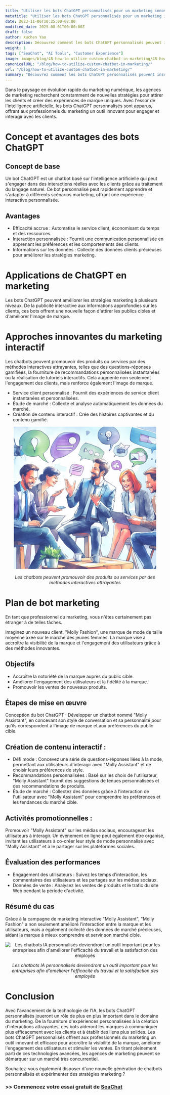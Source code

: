 ```yaml
---
title: "Utiliser les bots ChatGPT personnalisés pour un marketing innovant"
metatitle: "Utiliser les bots ChatGPT personnalisés pour un marketing innovant | Série Construire des Chatbots de Nouvelle Génération avec SeaChat"
date: 2023-11-06T10:25:00-08:00
modified_date: 2025-08-01T00:00:00Z
draft: false
author: Xuchen Yao
description: Découvrez comment les bots ChatGPT personnalisés peuvent insuffler une nouvelle vitalité aux campagnes marketing. Des interactions innovantes à l'amélioration de l'image de marque, cet article révèle le potentiel illimité de l'IA en marketing.
weight: 1
tags: ["SeaChat", "AI Tools", "Customer Experience"]
image: images/blog/48-how-to-utilize-custom-chatbot-in-marketing/48-how-to-utilize-custom-chatbot-in-marketing.png
canonicalURL: "/blog/how-to-utilize-custom-chatbot-in-marketing/"
url: "/blog/how-to-utilize-custom-chatbot-in-marketing/"
summary: "Découvrez comment les bots ChatGPT personnalisés peuvent insuffler une nouvelle vitalité aux campagnes marketing. Des interactions innovantes à l'amélioration de l'image de marque, cet article révèle le potentiel illimité de l'IA en marketing."
---
```


Dans le paysage en évolution rapide du marketing numérique, les agences de marketing recherchent constamment de nouvelles stratégies pour attirer les clients et créer des expériences de marque uniques. Avec l'essor de l'intelligence artificielle, les bots ChatGPT personnalisés sont apparus, offrant aux professionnels du marketing un outil innovant pour engager et interagir avec les clients.

# Concept et avantages des bots ChatGPT

## Concept de base
Un bot ChatGPT est un chatbot basé sur l'intelligence artificielle qui peut s'engager dans des interactions réelles avec les clients grâce au traitement du langage naturel. Ce bot personnalisé peut rapidement apprendre et s'adapter à différents scénarios marketing, offrant une expérience interactive personnalisée.

## Avantages
- Efficacité accrue : Automatise le service client, économisant du temps et des ressources.
- Interaction personnalisée : Fournit une communication personnalisée en apprenant les préférences et les comportements des clients.
- Informations sur les données : Collecte des données clients précieuses pour améliorer les stratégies marketing.

# Applications de ChatGPT en marketing
Les bots ChatGPT peuvent améliorer les stratégies marketing à plusieurs niveaux. De la publicité interactive aux informations approfondies sur les clients, ces bots offrent une nouvelle façon d'attirer les publics cibles et d'améliorer l'image de marque.

# Approches innovantes du marketing interactif
Les chatbots peuvent promouvoir des produits ou services par des méthodes interactives attrayantes, telles que des questions-réponses gamifiées, la fourniture de recommandations personnalisées instantanées ou la réalisation de tutoriels interactifs. Cela augmente non seulement l'engagement des clients, mais renforce également l'image de marque.

- Service client personnalisé : Fournit des expériences de service client instantanées et personnalisées.
- Étude de marché : Collecte et analyse automatiquement les données du marché.
- Création de contenu interactif : Crée des histoires captivantes et du contenu gamifié.

<center>
<img height="450px" src="/images/blog/48-how-to-utilize-custom-chatbot-in-marketing/1-use-custom-chatbot-for-marketing.jpeg" alt="Les chatbots peuvent promouvoir des produits ou services par des méthodes interactives attrayantes"/>

*Les chatbots peuvent promouvoir des produits ou services par des méthodes interactives attrayantes*
</center>

# Plan de bot marketing

En tant que professionnel du marketing, vous n'êtes certainement pas étranger à de telles tâches.

Imaginez un nouveau client, "Molly Fashion", une marque de mode de taille moyenne axée sur le marché des jeunes femmes. La marque vise à accroître la visibilité de la marque et l'engagement des utilisateurs grâce à des méthodes innovantes.

## Objectifs
- Accroître la notoriété de la marque auprès du public cible.
- Améliorer l'engagement des utilisateurs et la fidélité à la marque.
- Promouvoir les ventes de nouveaux produits.

## Étapes de mise en œuvre
Conception du bot ChatGPT : Développer un chatbot nommé "Molly Assistant", en concevant son style de conversation et sa personnalité pour qu'ils correspondent à l'image de marque et aux préférences du public cible.

## Création de contenu interactif :
- Défi mode : Concevez une série de questions-réponses liées à la mode, permettant aux utilisateurs d'interagir avec "Molly Assistant" et de choisir leurs préférences de style.
- Recommandations personnalisées : Basé sur les choix de l'utilisateur, "Molly Assistant" fournit des suggestions de tenues personnalisées et des recommandations de produits.
- Étude de marché : Collectez des données grâce à l'interaction de l'utilisateur avec "Molly Assistant" pour comprendre les préférences et les tendances du marché cible.

## Activités promotionnelles :
Promouvoir "Molly Assistant" sur les médias sociaux, encourageant les utilisateurs à interagir. Un événement en ligne peut également être organisé, invitant les utilisateurs à co-créer leur style de mode personnalisé avec "Molly Assistant" et à le partager sur les plateformes sociales.

## Évaluation des performances
- Engagement des utilisateurs : Suivez les temps d'interaction, les commentaires des utilisateurs et les partages sur les médias sociaux.
- Données de vente : Analysez les ventes de produits et le trafic du site Web pendant la période d'activité.

## Résumé du cas
Grâce à la campagne de marketing interactive "Molly Assistant", "Molly Fashion" a non seulement amélioré l'interaction entre la marque et les utilisateurs, mais a également collecté des données de marché précieuses, aidant la marque à mieux comprendre et servir son marché cible.

<center>
<img height="450px" src="/images/blog/48-how-to-utilize-custom-chatbot-in-marketing/2-custom-chatbot-for-new-marketing-strategyy.jpeg" alt="Les chatbots IA personnalisés deviendront un outil important pour les entreprises afin d'améliorer l'efficacité du travail et la satisfaction des employés"/>

*Les chatbots IA personnalisés deviendront un outil important pour les entreprises afin d'améliorer l'efficacité du travail et la satisfaction des employés*
</center>

# Conclusion
Avec l'avancement de la technologie de l'IA, les bots ChatGPT personnalisés joueront un rôle de plus en plus important dans le domaine du marketing. De la fourniture d'expériences personnalisées à la création d'interactions attrayantes, ces bots aideront les marques à communiquer plus efficacement avec les clients et à établir des liens plus solides. Les bots ChatGPT personnalisés offrent aux professionnels du marketing un outil innovant et efficace pour accroître la visibilité de la marque, améliorer l'engagement des utilisateurs et stimuler les ventes. En tirant pleinement parti de ces technologies avancées, les agences de marketing peuvent se démarquer sur un marché très concurrentiel.

Souhaitez-vous également disposer d'une nouvelle génération de chatbots personnalisés et expérimenter des stratégies marketing ?

### >> Commencez votre essai gratuit de [SeaChat](https://chat.seasalt.ai/?utm_source=blog)
